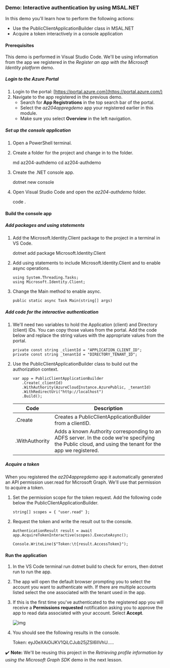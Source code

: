 ### Demo: Interactive authentication by using MSAL.NET

In this demo you'll learn how to perform the following actions:

- Use the PublicClientApplicationBuilder class in MSAL.NET
- Acquire a token interactively in a console application

#### Prerequisites

This demo is performed in Visual Studio Code. We'll be using information from the app we registered in the *Register an app with the Microsoft Identity platform* demo.

##### Login to the Azure Portal

1. Login to the portal: [https://portal.azure.com](https://portal.azure.com/)
2. Navigate to the app registered in the previous demo.
   - Search for **App Registrations** in the top search bar of the portal.
   - Select the *az204appregdemo* app your registered earlier in this module.
   - Make sure you select **Overview** in the left navigation.

##### Set up the console application

1. Open a PowerShell terminal.

2. Create a folder for the project and change in to the folder.

   md az204-authdemo cd az204-authdemo

3. Create the .NET console app.

   dotnet new console

4. Open Visual Studio Code and open the *az204-authdemo* folder.

   code .

#### Build the console app

##### Add packages and using statements

1. Add the Microsoft.Identity.Client package to the project in a terminal in VS Code.

   dotnet add package Microsoft.Identity.Client

2. Add using statements to include Microsoft.Identity.Client and to enable async operations.

   

   ```
   using System.Threading.Tasks;
   using Microsoft.Identity.Client;
   ```

   

3. Change the Main method to enable async.

   

   ```
   public static async Task Main(string[] args)
   ```

   

##### Add code for the interactive authentication

1. We'll need two variables to hold the Application (client) and Directory (client) IDs. You can copy those values from the portal. Add the code below and replace the string values with the appropriate values from the portal.

   

   ```
   private const string _clientId = "APPLICATION_CLIENT_ID";
   private const string _tenantId = "DIRECTORY_TENANT_ID";
   ```

   

2. Use the PublicClientApplicationBuilder class to build out the authorization context.

   

   ```
   var app = PublicClientApplicationBuilder
       .Create(_clientId)
       .WithAuthority(AzureCloudInstance.AzurePublic, _tenantId)
       .WithRedirectUri("http://localhost")
       .Build();
   ```

   

   | Code           | Description                                                  |
   | -------------- | ------------------------------------------------------------ |
   | .Create        | Creates a PublicClientApplicationBuilder from a clientID.    |
   | .WithAuthority | Adds a known Authority corresponding to an ADFS server. In the code we're specifying the Public cloud, and using the tenant for the app we registered. |

##### Acquire a token

When you registered the *az204appregdemo* app it automatically generated an API permission user.read for Microsoft Graph. We'll use that permission to acquire a token.

1. Set the permission scope for the token request. Add the following code below the PublicClientApplicationBuilder.

   

   ```
   string[] scopes = { "user.read" };
   ```

   

2. Request the token and write the result out to the console.

   

   ```
   AuthenticationResult result = await app.AcquireTokenInteractive(scopes).ExecuteAsync();
   
   Console.WriteLine($"Token:\t{result.AccessToken}");
   ```

   

#### Run the application

1. In the VS Code terminal run dotnet build to check for errors, then dotnet run to run the app.

2. The app will open the default browser prompting you to select the account you want to authenticate with. If there are multiple accounts listed select the one associated with the tenant used in the app.

3. If this is the first time you've authenticated to the registered app you will receive a **Permissions requested** notification asking you to approve the app to read data associated with your account. Select **Accept**.

   ![img](https://www.skillpipe.com/api/2.1/content/urn:uuid:88438492-2a00-5769-bee1-e4c9ebc889fb@2020-12-12T08:30:18Z/OEBPS/Images/906129-363576.png)

4. You should see the following results in the console.

   Token:  eyJ0eXAiOiJKV1QiLCJub25jZSI6IlVhU.....

✔️ **Note:** We'll be reusing this project in the *Retrieving profile information by using the Microsoft Graph SDK* demo in the next lesson.